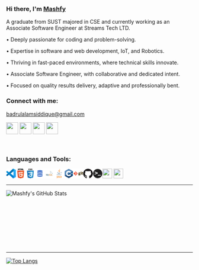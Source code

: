 ### Hi there, I'm [Mashfy](https://mashfy.github.io/Mashfy/)

A graduate from SUST majored in CSE and currently working as an Associate Software Engineer at Streams Tech LTD. 

• Deeply passionate for coding and problem-solving.

• Expertise in software and web development, IoT, and Robotics.

• Thriving in fast-paced environments, where technical skills innovate.

• Associate Software Engineer, with collaborative and dedicated intent.

• Focused on quality results delivery, adaptive and professionally bent.

### Connect with me:

badrulalamsiddique@gmail.com
<br />

[<img height="32" width="32" src="https://cdn.jsdelivr.net/npm/simple-icons@v4/icons/facebook.svg" />](https://www.facebook.com/badrul.mash/)
[<img height="32" width="32" src="https://cdn.jsdelivr.net/npm/simple-icons@v4/icons/linkedin.svg" />](https://www.linkedin.com/in/mashfy/)
[<img height="32" width="32" src="https://cdn.jsdelivr.net/npm/simple-icons@v4/icons/instagram.svg" />](https://www.instagram.com/badrul_alam__/)
[<img height="32" width="32" src="https://cdn.jsdelivr.net/npm/simple-icons@v4/icons/github.svg" />](https://github.com/Mashfy)

<br />

### Languages and Tools:

<img align="left" alt="Visual Studio Code" width="26px" src="https://raw.githubusercontent.com/github/explore/80688e429a7d4ef2fca1e82350fe8e3517d3494d/topics/visual-studio-code/visual-studio-code.png" />
<img align="left" alt="HTML5" width="26px" src="https://raw.githubusercontent.com/github/explore/80688e429a7d4ef2fca1e82350fe8e3517d3494d/topics/html/html.png" />
<img align="left" alt="CSS3" width="26px" src="https://raw.githubusercontent.com/github/explore/80688e429a7d4ef2fca1e82350fe8e3517d3494d/topics/css/css.png" />
<!--- <img align="left" alt="JavaScript" width="26px" src="https://raw.githubusercontent.com/github/explore/80688e429a7d4ef2fca1e82350fe8e3517d3494d/topics/javascript/javascript.png" /> --->
<img align="left" alt="SQL" width="26px" src="https://raw.githubusercontent.com/github/explore/80688e429a7d4ef2fca1e82350fe8e3517d3494d/topics/sql/sql.png" />
<img align="left" alt="MySQL" width="26px" src="https://raw.githubusercontent.com/github/explore/80688e429a7d4ef2fca1e82350fe8e3517d3494d/topics/mysql/mysql.png" />
<img align="left" alt="Java" width="26px" src="https://raw.githubusercontent.com/github/explore/80688e429a7d4ef2fca1e82350fe8e3517d3494d/topics/java/java.png" />
<img align="left" alt="Cpp" width="26px" src="https://raw.githubusercontent.com/github/explore/80688e429a7d4ef2fca1e82350fe8e3517d3494d/topics/cpp/cpp.png" />
<img align="left" alt="Git" width="26px" src="https://raw.githubusercontent.com/github/explore/80688e429a7d4ef2fca1e82350fe8e3517d3494d/topics/git/git.png" />
<img align="left" alt="GitHub" width="26px" src="https://raw.githubusercontent.com/github/explore/78df643247d429f6cc873026c0622819ad797942/topics/github/github.png" />
<img align="left" alt="Terminal" width="26px" src="https://raw.githubusercontent.com/github/explore/80688e429a7d4ef2fca1e82350fe8e3517d3494d/topics/terminal/terminal.png" />
<img height="26" width="26" src="https://cdn.jsdelivr.net/npm/simple-icons@v4/icons/adobeillustrator.svg" />
<img height="26" width="26" src="https://cdn.jsdelivr.net/npm/simple-icons@v4/icons/adobeaftereffects.svg" />
<br />

---

<img align="left" alt="Mashfy's GitHub Stats" src="https://github-readme-stats-mashfy.vercel.app/api?username=Mashfy&include_all_commits=true&show_icons=true&hide_border=true" />

<br /><br /><br /><br /><br /><br /><br /><br /><br />

---

[![Top Langs](https://github-readme-stats.vercel.app/api/top-langs/?username=Mashfy&layout=compact)](https://github.com/Mashfy)
